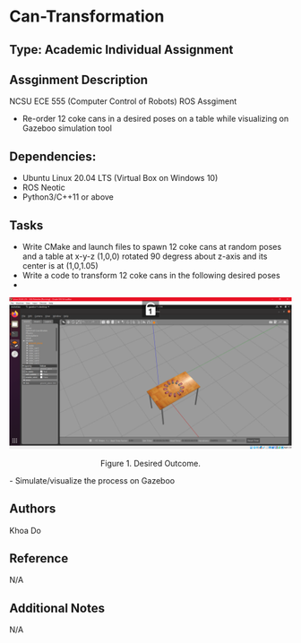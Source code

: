 # Can-Transformation

## Type: Academic Individual Assignment

## Assginment Description
NCSU ECE 555 (Computer Control of Robots) ROS Assgiment
  - Re-order 12 coke cans in a desired poses on a table while visualizing on Gazeboo simulation tool

## Dependencies:
  - Ubuntu Linux 20.04 LTS (Virtual Box on Windows 10)
  - ROS Neotic 
  - Python3/C++11 or above
  
## Tasks
  - Write CMake and launch files to spawn 12 coke cans at random poses and a table at x-y-z (1,0,0) rotated 90 degress about z-axis and its center is at (1,0,1.05)
  - Write a code to transform 12 coke cans in the following desired poses
  -
![ase1997](https://github.com/ase1997/Can-Transformation/blob/main/ordered_cans.png)
<p align="center">
Figure 1. Desired Outcome.
</p>
  - Simulate/visualize the process on Gazeboo

## Authors
Khoa Do

## Reference
N/A

## Additional Notes
N/A
